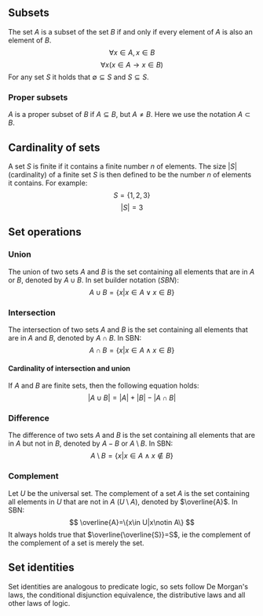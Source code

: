 ## Subsets
The set $A$ is a subset of the set $B$ if and only if every element of $A$ is also an element of $B$. 
$$
\forall x\in A, x\in B
$$
$$
\forall x(x\in A\rightarrow x\in B)
$$
For any set $S$ it holds that $\emptyset\subseteq S$ and $S\subseteq S$. 
### Proper subsets
$A$ is a proper subset of $B$ if $A\subseteq B$, but $A\neq B$. Here we use the notation $A\subset B$.
## Cardinality of sets
A set $S$ is finite if it contains a finite number $n$ of elements. The size $|S|$ (cardinality) of a finite set $S$ is then defined to be the number $n$ of elements it contains. For example: 
$$
S=\{1,2,3\}
$$
$$
|S|=3
$$
## Set operations
### Union
The union of two sets $A$ and $B$ is the set containing all elements that are in $A$ or $B$, denoted by $A\cup B$. In set builder notation (*SBN*):
$$
A\cup B=\{x|x\in A\vee x\in B\}
$$
### Intersection
The intersection of two sets $A$ and $B$ is the set containing all elements that are in $A$ and $B$, denoted by $A\cap B$. In SBN:
$$
A\cap B=\{x|x\in A\wedge x\in B\}
$$
#### Cardinality of intersection and union
If $A$ and $B$ are finite sets, then the following equation holds:
$$
|A\cup B|=|A|+|B|-|A\cap B|
$$
### Difference
The difference of two sets $A$ and $B$ is the set containing all elements that are in $A$ but not in $B$, denoted by $A-B$ or $A\setminus B$. In SBN:
$$
A\setminus B=\{x|x\in A\wedge x\notin B\}
$$
### Complement 
Let $U$ be the universal set. The complement of a set $A$ is the set containing all elements in $U$ that are not in $A$ ($U\setminus A$), denoted by $\overline{A}$. In SBN:
$$
\overline{A}=\{x\in U|x\notin A\}
$$
It always holds true that $\overline{\overline{S}}=S$, ie the complement of the complement of a set is merely the set.
## Set identities
Set identities are analogous to predicate logic, so sets follow De Morgan's laws, the conditional disjunction equivalence, the distributive laws and all other laws of logic.